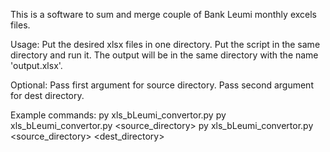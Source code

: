 This is a software to sum and merge couple of Bank Leumi monthly excels files.

Usage:
Put the desired xlsx files in one directory. Put the script in the same directory and run it.
The output will be in the same directory with the name 'output.xlsx'.

Optional:
Pass first argument for source directory.
Pass second argument for dest directory.

Example commands:
py xls_bLeumi_convertor.py 
py xls_bLeumi_convertor.py <source_directory>
py xls_bLeumi_convertor.py <source_directory> <dest_directory> 
